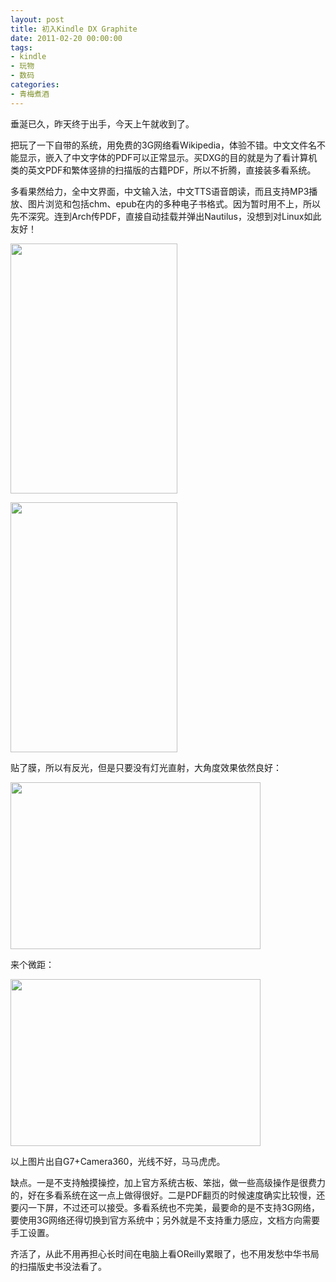 ```yaml
---
layout: post
title: 初入Kindle DX Graphite
date: 2011-02-20 00:00:00
tags:
- kindle
- 玩物
- 数码
categories:
- 青梅煮酒
---
```

垂涎已久，昨天终于出手，今天上午就收到了。

把玩了一下自带的系统，用免费的3G网络看Wikipedia，体验不错。中文文件名不能显示，嵌入了中文字体的PDF可以正常显示。买DXG的目的就是为了看计算机类的英文PDF和繁体竖排的扫描版的古籍PDF，所以不折腾，直接装多看系统。

多看果然给力，全中文界面，中文输入法，中文TTS语音朗读，而且支持MP3播放、图片浏览和包括chm、epub在内的多种电子书格式。因为暂时用不上，所以先不深究。连到Arch传PDF，直接自动挂载并弹出Nautilus，没想到对Linux如此友好！

<a href="https://picasaweb.google.com/lh/photo/QiUW7raz-GRIIAHY6ExhGg?feat=embedwebsite"><img src="https://lh3.googleusercontent.com/_ceUJ_lBTHzc/TWEYsx6aK_I/AAAAAAAABjw/zhEKpfsTGEs/s400/C360_2011-02-20%2021-22-34.jpg" height="400" width="267" /></a>

<a href="https://picasaweb.google.com/lh/photo/Gsdt90fZObxY1siONP8RBQ?feat=embedwebsite"><img src="https://lh6.googleusercontent.com/_ceUJ_lBTHzc/TWEZHhvqyuI/AAAAAAAABj0/o9e0BhrS9mo/s400/C360_2011-02-20%2021-23-15.jpg" height="400" width="267" /></a>

贴了膜，所以有反光，但是只要没有灯光直射，大角度效果依然良好：

<a href="https://picasaweb.google.com/lh/photo/eZQCdCXnRJ9bvxeEf4HXdg?feat=embedwebsite"><img src="https://lh5.googleusercontent.com/_ceUJ_lBTHzc/TWEZH4lMbPI/AAAAAAAABj4/QPTOixm9gbU/s400/C360_2011-02-20%2021-21-33.jpg" height="267" width="400" /></a>

来个微距：

<a href="https://picasaweb.google.com/lh/photo/y192tUMfE2zZfTEWmuCQVQ?feat=embedwebsite"><img src="https://lh5.googleusercontent.com/_ceUJ_lBTHzc/TWEZH6AcODI/AAAAAAAABj8/_xOmnTnj0UQ/s400/C360_2011-02-20%2021-20-50.jpg" height="267" width="400" /></a>

以上图片出自G7+Camera360，光线不好，马马虎虎。

缺点。一是不支持触摸操控，加上官方系统古板、笨拙，做一些高级操作是很费力的，好在多看系统在这一点上做得很好。二是PDF翻页的时候速度确实比较慢，还要闪一下屏，不过还可以接受。多看系统也不完美，最要命的是不支持3G网络，要使用3G网络还得切换到官方系统中；另外就是不支持重力感应，文档方向需要手工设置。

齐活了，从此不用再担心长时间在电脑上看OReilly累眼了，也不用发愁中华书局的扫描版史书没法看了。

